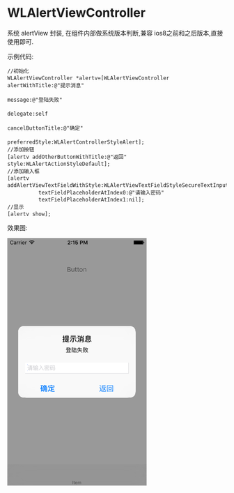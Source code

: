 # WLAlertViewController
系统 alertView 封装, 在组件内部做系统版本判断,兼容 ios8之前和之后版本,直接使用即可.

示例代码:

    //初始化
    WLAlertViewController *alertv=[WLAlertViewController alertWithTitle:@"提示消息"
                                                                message:@"登陆失败"
                                                               delegate:self
                                                      cancelButtonTitle:@"确定"
                                                         preferredStyle:WLAlertControllerStyleAlert];
    //添加按钮
    [alertv addOtherButtonWithTitle:@"返回" style:WLAlertActionStyleDefault];
    //添加输入框
    [alertv addAlertViewTextFieldWithStyle:WLAlertViewTextFieldStyleSecureTextInput
              textFieldPlaceholderAtIndex0:@"请输入密码"
              textFieldPlaceholderAtIndex1:nil];
    //显示
    [alertv show];

效果图:

![image](https://raw.githubusercontent.com/GitHubWanglei/WLAlertViewController/master/image.png)
